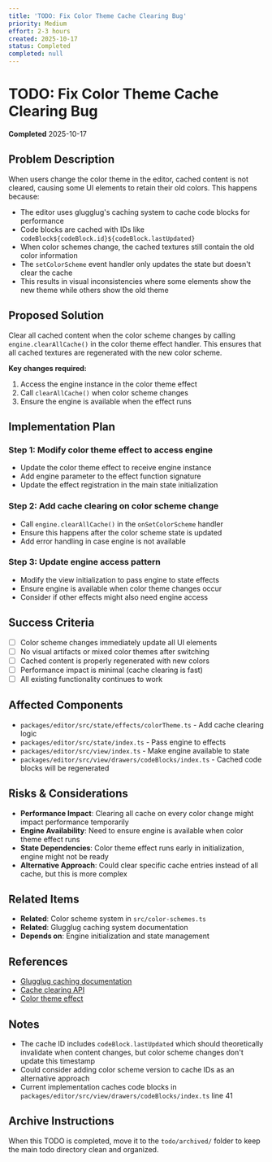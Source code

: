 ```yaml
---
title: 'TODO: Fix Color Theme Cache Clearing Bug'
priority: Medium
effort: 2-3 hours
created: 2025-10-17
status: Completed
completed: null
---
```


# TODO: Fix Color Theme Cache Clearing Bug

**Completed** 2025-10-17

## Problem Description

When users change the color theme in the editor, cached content is not cleared, causing some UI elements to retain their old colors. This happens because:

- The editor uses glugglug's caching system to cache code blocks for performance
- Code blocks are cached with IDs like `codeBlock${codeBlock.id}${codeBlock.lastUpdated}`
- When color schemes change, the cached textures still contain the old color information
- The `setColorScheme` event handler only updates the state but doesn't clear the cache
- This results in visual inconsistencies where some elements show the new theme while others show the old theme

## Proposed Solution

Clear all cached content when the color scheme changes by calling `engine.clearAllCache()` in the color theme effect handler. This ensures that all cached textures are regenerated with the new color scheme.

**Key changes required:**
1. Access the engine instance in the color theme effect
2. Call `clearAllCache()` when color scheme changes
3. Ensure the engine is available when the effect runs

## Implementation Plan

### Step 1: Modify color theme effect to access engine
- Update the color theme effect to receive engine instance
- Add engine parameter to the effect function signature
- Update the effect registration in the main state initialization

### Step 2: Add cache clearing on color scheme change
- Call `engine.clearAllCache()` in the `onSetColorScheme` handler
- Ensure this happens after the color scheme state is updated
- Add error handling in case engine is not available

### Step 3: Update engine access pattern
- Modify the view initialization to pass engine to state effects
- Ensure engine is available when color theme changes occur
- Consider if other effects might also need engine access

## Success Criteria

- [ ] Color scheme changes immediately update all UI elements
- [ ] No visual artifacts or mixed color themes after switching
- [ ] Cached content is properly regenerated with new colors
- [ ] Performance impact is minimal (cache clearing is fast)
- [ ] All existing functionality continues to work

## Affected Components

- `packages/editor/src/state/effects/colorTheme.ts` - Add cache clearing logic
- `packages/editor/src/state/index.ts` - Pass engine to effects
- `packages/editor/src/view/index.ts` - Make engine available to state
- `packages/editor/src/view/drawers/codeBlocks/index.ts` - Cached code blocks will be regenerated

## Risks & Considerations

- **Performance Impact**: Clearing all cache on every color change might impact performance temporarily
- **Engine Availability**: Need to ensure engine is available when color theme effect runs
- **State Dependencies**: Color theme effect runs early in initialization, engine might not be ready
- **Alternative Approach**: Could clear specific cache entries instead of all cache, but this is more complex

## Related Items

- **Related**: Color scheme system in `src/color-schemes.ts`
- **Related**: Glugglug caching system documentation
- **Depends on**: Engine initialization and state management

## References

- [Glugglug caching documentation](packages/editor/packages/glugglug/README.md#caching)
- [Cache clearing API](packages/editor/packages/glugglug/src/engine.ts#clearAllCache)
- [Color theme effect](packages/editor/src/state/effects/colorTheme.ts)

## Notes

- The cache ID includes `codeBlock.lastUpdated` which should theoretically invalidate when content changes, but color scheme changes don't update this timestamp
- Could consider adding color scheme version to cache IDs as an alternative approach
- Current implementation caches code blocks in `packages/editor/src/view/drawers/codeBlocks/index.ts` line 41

## Archive Instructions

When this TODO is completed, move it to the `todo/archived/` folder to keep the main todo directory clean and organized.
